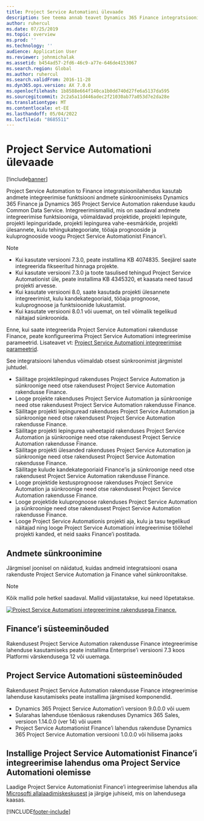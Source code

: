 ```yaml
---
title: Project Service Automationi ülevaade
description: See teema annab teavet Dynamics 365 Finance integratsioonilahenduse kohta Dynamics 365 Project Service Automation.
author: ruhercul
ms.date: 07/25/2019
ms.topic: overview
ms.prod: ''
ms.technology: ''
audience: Application User
ms.reviewer: johnmichalak
ms.assetid: b454ad57-2fd6-46c9-a77e-646de4153067
ms.search.region: Global
ms.author: ruhercul
ms.search.validFrom: 2016-11-28
ms.dyn365.ops.version: AX 7.0.0
ms.openlocfilehash: 1b8588e664f140ca1b0dd740d27fe6a5137da595
ms.sourcegitcommit: 2c2a5a11d446adec2f21030ab77a053d7e2da28e
ms.translationtype: MT
ms.contentlocale: et-EE
ms.lasthandoff: 05/04/2022
ms.locfileid: "8685511"
---
```

# <a name="project-service-automation-overview"></a>Project Service Automationi ülevaade

[!include[banner](../includes/banner.md)]


Project Service Automation to Finance integratsioonilahendus kasutab andmete integreerimise funktsiooni andmete sünkroonimiseks Dynamics 365 Finance ja Dynamics 365 Project Service Automation rakenduse kaudu Common Data Service. Integreerimismallid, mis on saadaval andmete integreerimise funktsiooniga, võimaldavad projektide, projekti lepingute, projekti lepinguridade, projekti lepingurea vahe-eesmärkide, projekti ülesannete, kulu tehingukategooriate, tööaja prognooside ja kuluprognooside voogu Project Service Automationist Finance’i.

> [!NOTE]
> - Kui kasutate versiooni 7.3.0, peate installima KB 4074835. Seejärel saate integreerida fikseeritud hinnaga projekte.
> - Kui kasutate versiooni 7.3.0 ja toote tasulised tehingud Project Service Automationist üle, peate installima KB 4345320, et kaasata need tasud projekti arvesse.
> - Kui kasutate versiooni 8.0, saate kasutada projekti ülesannete integreerimist, kulu kandekategooriaid, tööaja prognoose, kuluprognoose ja funktsioonide lukustamist.
> - Kui kasutate versiooni 8.0.1 või uuemat, on teil võimalik tegelikud näitajad sünkroonida.

Enne, kui saate integreerida Project Service Automationi rakendusse Finance, peate konfigureerima Project Service Automationi integreerimise parameetrid. Lisateavet vt: [Project Service Automationi integreerimise parameetrid](PSA-parameters.md).

See integratsiooni lahendus võimaldab otsest sünkroonimist järgmistel juhtudel.

- Säilitage projektilepingud rakenduses Project Service Automation ja sünkroonige need otse rakendusest Project Service Automation rakendusse Finance.
- Looge projekte rakenduses Project Service Automation ja sünkroonige need otse rakendusest Project Service Automation rakendusse Finance.
- Säilitage projekti lepinguread rakenduses Project Service Automation ja sünkroonige need otse rakendusest Project Service Automation rakendusse Finance.
- Säilitage projekti lepingurea vaheetapid rakenduses Project Service Automation ja sünkroonige need otse rakendusest Project Service Automation rakendusse Finance.
- Säilitage projekti ülesanded rakenduses Project Service Automation ja sünkroonige need otse rakendusest Project Service Automation rakendusse Finance.
- Säilitage kulude kandekategooriaid Finance’is ja sünkroonige need otse rakendusest Project Service Automation rakendusse Finance.
- Looge projektide kestusprognoose rakenduses Project Service Automation ja sünkroonige need otse rakendusest Project Service Automation rakendusse Finance.
- Looge projektide kuluprognoose rakenduses Project Service Automation ja sünkroonige need otse rakendusest Project Service Automation rakendusse Finance.
- Looge Project Service Automationis projekti aja, kulu ja tasu tegelikud näitajad ning looge Project Service Automationi integreerimise töölehel projekti kanded, et neid saaks Finance’i postitada.

## <a name="data-synchronization"></a>Andmete sünkroonimine

Järgmisel joonisel on näidatud, kuidas andmeid integratsiooni osana rakenduste Project Service Automation ja Finance vahel sünkroonitakse.

> [!NOTE]
> Kõik mallid pole hetkel saadaval. Mallid väljastatakse, kui need lõpetatakse.

[![Project Service Automationi integreerimine rakendusega Finance.](./media/PSA-integration.png)](./media/PSA-integration.png)

## <a name="system-requirements-for-finance"></a>Finance’i süsteeminõuded

Rakendusest Project Service Automation rakendusse Finance integreerimise lahenduse kasutamiseks peate installima Enterprise’i versiooni 7.3 koos Platformi värskendusega 12 või uuemaga.

## <a name="system-requirements-for-project-service-automation"></a>Project Service Automationi süsteeminõuded

Rakendusest Project Service Automation rakendusse Finance integreerimise lahenduse kasutamiseks peate installima järgmised komponendid.

- Dynamics 365 Project Service Automation’i versioon 9.0.0.0 või uuem
- Sularahas lahenduse tõenäosus rakenduses Dynamics 365 Sales, versioon 1.14.0.0 (ver 14) või uuem
- Project Service Automationist Finance’i lahendus rakenduse Dynamics 365 Project Service Automation versiooni 1.0.0.0 või hilisema jaoks

## <a name="install-the-project-service-automation-to-finance-integration-solution-in-your-project-service-automation-instance"></a>Installige Project Service Automationist Finance’i integreerimise lahendus oma Project Service Automationi olemisse

Laadige Project Service Automationist Finance’i integreerimise lahendus alla [Microsofti allalaadimiskeskusest](https://www.microsoft.com/download/details.aspx?id=57016) ja järgige juhiseid, mis on lahendusega kaasas.


[!INCLUDE[footer-include](../includes/footer-banner.md)]